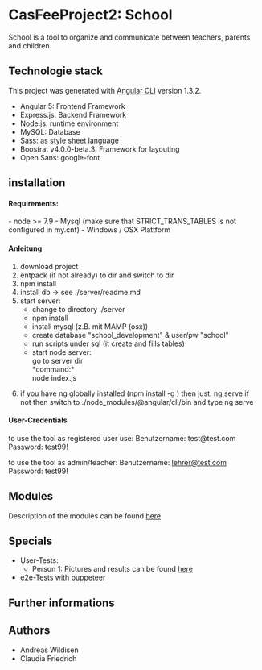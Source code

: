 # CasFeeProject2: School
School is a tool to organize and communicate between teachers, parents and children. 

## Technologie stack
This project was generated with [Angular CLI](https://github.com/angular/angular-cli) version 1.3.2.

- Angular 5: Frontend Framework
- Express.js: Backend Framework
- Node.js: runtime environment
- MySQL: Database
- Sass: as style sheet language
- Boostrat v4.0.0-beta.3: Framework for layouting
- Open Sans: google-font

## installation
<h4>Requirements:</h4>
- node >= 7.9
- Mysql (make sure that STRICT_TRANS_TABLES is not configured in my.cnf)
- Windows / OSX Plattform

<h4>Anleitung</h4>
<ol>
  <li>download project</li>
  <li>entpack (if not already) to dir and switch to dir</li>
  <li>npm install</li>
  <li>install db -> see ./server/readme.md</li>
<li>start server:
  <ul>
  <li>change to directory ./server </li>
  <li>npm install </li>
  <li>install mysql (z.B. mit MAMP (osx))
  </li><li>create database "school_development" & user/pw "school"
  </li><li>run scripts under sql (it create and fills tables)
  </li>
  <li>start node server: <br>go to server dir  <br>
                          *command:* <br>
                          node index.js <br></li>
  </ul>
  </li>
  </ol>
  

6) if you have ng globally installed (npm install -g ) then just:
ng serve 
if not then switch to ./node_modules/@angular/cli/bin and type ng serve

<h4>User-Credentials</h4>
to use the tool as registered user use:
Benutzername: test@test.com
Password: test99!

to use the tool as admin/teacher:
Benutzername: lehrer@test.com
Password: test99!

## Modules
Description of the modules can be found [here](https://github.com/eyesight/cas-fee-project2/blob/master/_01admin-stuff/00_modul-definition.md)

## Specials

- User-Tests: 
  - Person 1: Pictures and results can be found [here](https://github.com/eyesight/cas-fee-project2/blob/master/_04UserTests/User-Test_Jonas.md)
- [e2e-Tests with puppeteer](https://github.com/eyesight/cas-fee-project2/blob/master/e2e_test_puppeteer)

## Further informations


## Authors
- Andreas Wildisen
- Claudia Friedrich


